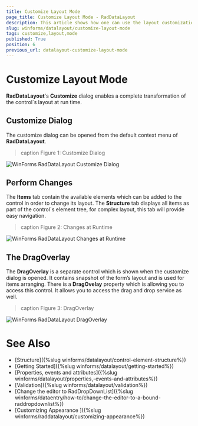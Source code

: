 ```yaml
---
title: Customize Layout Mode
page_title: Customize Layout Mode - RadDataLayout
description: This article shows how one can use the layout customization dialog.
slug: winforms/datalayout/customize-layout-mode
tags: customize,layout,mode
published: True
position: 6
previous_url: datalayout-customize-layout-mode
---
```


# Customize Layout Mode

**RadDataLayout**'s __Customize__ dialog enables a complete transformation of the control`s layout at run time.

## Customize Dialog

The customize dialog can be opened from the default context menu of __RadDataLayout__.
        
>caption Figure 1: Customize Dialog

![WinForms RadDataLayout Customize Dialog](images/datalayout-customize-layout-mode001.png)

## Perform Changes

The __Items__ tab contain the available elements which can be added to the control in order to change its layout. The __Structure__ tab displays all items as part of the control`s element tree, for complex layout, this tab will provide easy navigation.
        
>caption Figure 2: Changes at Runtime

![WinForms RadDataLayout Changes at Runtime](images/datalayout-customize-layout-mode002.gif)

## The DragOverlay

The __DragOverlay__ is a separate control which is shown when the customize dialog is opened. It contains snapshot of the form’s layout and is used for items arranging. There is a __DragOvelay__ property which is allowing you to access this control. It allows you to access the drag and drop service as well.

>caption Figure 3: DragOverlay

![WinForms RadDataLayout DragOverlay](images/datalayout-customize-layout-mode003.png)


# See Also

 * [Structure]({%slug winforms/datalayout/control-element-structure%})
 * [Getting Started]({%slug winforms/datalayout/getting-started%})
 * [Properties, events and attributes]({%slug winforms/datalayout/properties,-events-and-attributes%})
 * [Validation]({%slug winforms/datalayout/validation%})
 * [Change the editor to RadDropDownList]({%slug  winforms/dataentry/how-to/change-the-editor-to-a-bound-raddropdownlist%})
 * [Customizing Appearance ]({%slug winforms/raddatalayout/customizing-appearance%})
